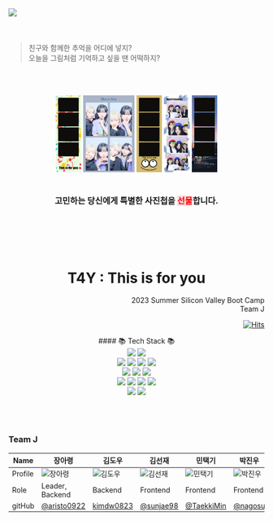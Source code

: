 <img src="https://file.notion.so/f/s/af9df68e-7b80-4898-b141-ca9bd41ba791/701DDAA6-EDEF-4AE5-81D4-5427065E6CF7.jpeg?id=bbb6208b-259e-47ca-a514-4d1d8b03bc8d&table=block&spaceId=538f7a64-51f8-47cd-9d26-0c68234fd88c&expirationTimestamp=1691006400000&signature=N9OSs3_-sD8098kqpCDRhftpaPRoT9t0PF0MfLNDdK8&downloadName=701DDAA6-EDEF-4AE5-81D4-5427065E6CF7.JPEG.jpeg">
<br/><br/><br/>

> 친구와 함께한 추억을 어디에 넣지?<br/>
> 오늘을 그림처럼 기억하고 싶을 땐 어떡하지?

<br/><br/>

<div display="justify" align="center">
    <img width="10%" src="https://raw.githubusercontent.com/2023SB-TeamJ/2023SB-Team-J/develop/frontend/src/assets/images/frame1.PNG">
    <img width="20%" src="https://raw.githubusercontent.com/2023SB-TeamJ/2023SB-Team-J/develop/frontend/src/assets/images/imageSample1.jpg">
    <img width="10%" src="https://raw.githubusercontent.com/2023SB-TeamJ/2023SB-Team-J/develop/frontend/src/assets/images/frame2.PNG">
    <img width="10%" src="https://raw.githubusercontent.com/2023SB-TeamJ/2023SB-Team-J/develop/frontend/src/assets/images/imageSample2.jpg">
    <img width="10%" src="https://raw.githubusercontent.com/2023SB-TeamJ/2023SB-Team-J/develop/frontend/src/assets/images/frame3.PNG">
</div>

<br/>

### <div align="center">고민하는 당신에게 특별한 사진첩을 <span style="display:inline; color:red; background-color:#ffdce0;">선물</span>합니다.</div>

<br/><br/><br/><br/>

# <div align="center">T4Y : This is for you</div>

<div align="right">2023 Summer Silicon Valley Boot Camp</div>
<div align="right">Team J</div>
<p align="right">
  <a href="https://hits.seeyoufarm.com" target="_blank">
    <img src="https://hits.seeyoufarm.com/api/count/incr/badge.svg?url=https%3A%2F%2Fgithub.com%2F2023SB-TeamJ%2F2023SB-Team-J&count_bg=%23DBDBDB&title_bg=%23FFC0FF&icon=&icon_color=%23FFFFFF&title=hits&edge_flat=false" alt="Hits">
  </a>
</p>

<div align="center">#### 📚 Tech Stack 📚</div>
<div align="center">
    <div class="frontend">
        <img src="https://img.shields.io/badge/React-%2361DAFB?style=flat-square&logo=React&logoColor=white"/>
        <img src="https://img.shields.io/badge/React_Router-%23CA4245?style=flat-square&logo=React Router&logoColor=white"/>
    </div>
    <div class="backend">
        <img src="https://img.shields.io/badge/Django-%23092E20?style=flat-square&logo=Django&logoColor=white"/>
        <img src="https://img.shields.io/badge/Gunicorn-%23499848?style=flat-square&logo=Gunicorn&logoColor=white"/>
        <img src="https://img.shields.io/badge/PyTorch-%23EE4C2C?style=flat-square&logo=PyTorch&logoColor=white"/>
        <img src="https://img.shields.io/badge/Dlib-%23008000?style=flat-square&logo=Dlib&logoColor=white"/>
    </div>
    <div class="proxy">
        <img src="https://img.shields.io/badge/Nginx-%23009639?style=flat-square&logo=Nginxt&logoColor=white"/>
        <img src="https://img.shields.io/badge/Celery-%2337814A?style=flat-square&logo=Celery&logoColor=white"/>
        <img src="https://img.shields.io/badge/RabbitMQ-%23FF6600?style=flat-square&logo=RabbitMQ&logoColor=white"/>
    </div>
    <div class="dev">
        <img src="https://img.shields.io/badge/Docker-%232496ED?style=flat-square&logo=Docker&logoColor=white"/>
        <img src="https://img.shields.io/badge/Amazon EC2-%23FF9900?style=flat-square&logo=Amazon EC2&logoColor=white"/>
        <img src="https://img.shields.io/badge/Amazon RDS-%23FF9900?style=flat-square&logo=Amazon EC2&logoColor=white"/>
        <img src="https://img.shields.io/badge/Amazon S3-%23FF9900?style=flat-square&logo=Amazon EC2&logoColor=white"/>
    </div>
    <div class="monitor">
        <img src="https://img.shields.io/badge/Prometheus-%23E6522C?style=flat-square&logo=Prometheus&logoColor=white"/>
        <img src="https://img.shields.io/badge/Grafana-%23F46800?style=flat-square&logo=Grafana&logoColor=white"/>
    </div>
</div>
<br/><br/><br/>

### Team J

| Name    | 장아령                                                                                                    | 김도우                                                                                                    | 김선재                                                                                                    | 민택기                                                                                                    | 박진우                                                                                                    | 송지우                                                                                                    | 조희은                                                                                                    |
| ------- | --------------------------------------------------------------------------------------------------------- | --------------------------------------------------------------------------------------------------------- | --------------------------------------------------------------------------------------------------------- | --------------------------------------------------------------------------------------------------------- | --------------------------------------------------------------------------------------------------------- | --------------------------------------------------------------------------------------------------------- | --------------------------------------------------------------------------------------------------------- |
| Profile | <img width="100px" alt="장아령" src="https://ca.slack-edge.com/T05E22RUGJW-U05EEMW4PPT-4a082de6cd17-512"> | <img width="100px" alt="김도우" src="https://ca.slack-edge.com/T05E22RUGJW-U05E1V83J11-3481b7ca4095-512"> | <img width="100px" alt="김선재" src="https://ca.slack-edge.com/T05E22RUGJW-U05E23DMMDY-354951eddc67-512"> | <img width="100px" alt="민택기" src="https://ca.slack-edge.com/T05E22RUGJW-U05DZ5B9MT7-3da6e76684cf-512"> | <img width="100px" alt="박진우" src="https://ca.slack-edge.com/T05E22RUGJW-U05E1V7SR51-6e822f9f7896-512"> | <img width="100px" alt="송지우" src="https://ca.slack-edge.com/T05E22RUGJW-U05E4G70GJ0-fe09c20c18a0-512"> | <img width="100px" alt="조희은" src="https://ca.slack-edge.com/T05E22RUGJW-U05DMH0H08P-5aaaf65286cb-512"> |
| Role    | Leader, Backend                                                                                           | Backend                                                                                                   | Frontend                                                                                                  | Frontend                                                                                                  | Frontend                                                                                                  | Backend                                                                                                   | Backend                                                                                                   |
| gitHub  | [@aristo0922](https://github.com/aristo0922)                                                              | [kimdw0823](https://github.com/kimdw0823)                                                                 | [@sunjae98](https://github.com/sunjae98)                                                                  | [@TaekkiMin](https://github.com/TaekkiMin)                                                                | [@nagosu](https://github.com/nagosu)                                                                      | [@alpakaka0o0](https://github.com/alpakaka0o0)                                                            | [@kubit2](https://github.com/kubit2)                                                                      |
